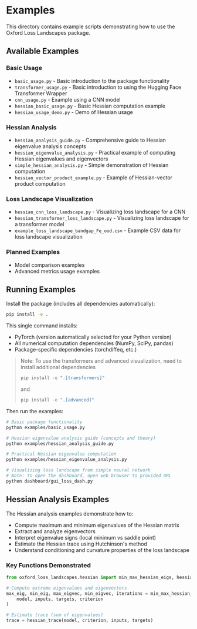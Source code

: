 # Examples

This directory contains example scripts demonstrating how to use the Oxford Loss Landscapes package.

## Available Examples

### Basic Usage

- `basic_usage.py` - Basic introduction to the package functionality
- `transformer_usage.py` - Basic introduction to using the Hugging Face Transformer Wrapper
- `cnn_usage.py` - Example using a CNN model
- `hessian_basic_usage.py` - Basic Hessian computation example
- `hessian_usage_demo.py` - Demo of Hessian usage

### Hessian Analysis

- `hessian_analysis_guide.py` - Comprehensive guide to Hessian eigenvalue analysis concepts
- `hessian_eigenvalue_analysis.py` - Practical example of computing Hessian eigenvalues and eigenvectors
- `simple_hessian_analysis.py` - Simple demonstration of Hessian computation
- `hessian_vector_product_example.py` - Example of Hessian-vector product computation

### Loss Landscape Visualization

- `hessian_cnn_loss_landscape.py` - Visualizing loss landscape for a CNN
- `hessian_transformer_loss_landscape.py` - Visualizing loss landscape for a transformer model
- `example_loss_landscape_bandgap_Fe_ood.csv` - Example CSV data for loss landscape visualization

### Planned Examples

- Model comparison examples
- Advanced metrics usage examples

## Running Examples

Install the package (includes all dependencies automatically):

```bash
pip install -e .
```

This single command installs:

- PyTorch (version automatically selected for your Python version)  
- All numerical computation dependencies (NumPy, SciPy, pandas)
- Package-specific dependencies (torchdiffeq, etc.)

> Note: To use the transformers and advanced visualization, need to install additional dependencies
>
> ```bash
> pip install -e ".[transformers]"
> ```
>
> and
>
>```bash
> pip install -e ".[advanced]"
> ```

Then run the examples:

```bash
# Basic package functionality
python examples/basic_usage.py

# Hessian eigenvalue analysis guide (concepts and theory)
python examples/hessian_analysis_guide.py

# Practical Hessian eigenvalue computation
python examples/hessian_eigenvalue_analysis.py

# Visualizing loss landscape from simple neural network
# Note: to open the dashboard, open web browser to provided URL
python dashboard/gui_loss_dash.py
```

## Hessian Analysis Examples

The Hessian analysis examples demonstrate how to:

- Compute maximum and minimum eigenvalues of the Hessian matrix
- Extract and analyze eigenvectors  
- Interpret eigenvalue signs (local minimum vs saddle point)
- Estimate the Hessian trace using Hutchinson's method
- Understand conditioning and curvature properties of the loss landscape

### Key Functions Demonstrated

```python
from oxford_loss_landscapes.hessian import min_max_hessian_eigs, hessian_trace

# Compute extreme eigenvalues and eigenvectors
max_eig, min_eig, max_eigvec, min_eigvec, iterations = min_max_hessian_eigs(
    model, inputs, targets, criterion
)

# Estimate trace (sum of eigenvalues)
trace = hessian_trace(model, criterion, inputs, targets)
```

